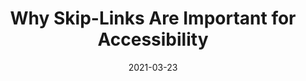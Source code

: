 ---
date: 2021-03-23
publisher: devoorhoede
tags:
  - html
  - accessibility
target_url: https://www.voorhoede.nl/en/blog/why-skip-links-are-important-for-accessibility/
title: Why Skip-Links Are Important for Accessibility
---